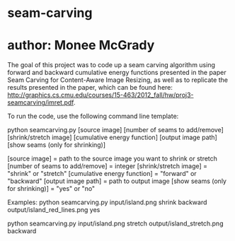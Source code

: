 # seam-carving
# author: Monee McGrady

The goal of this project was to code up a seam carving algorithm using forward and backward cumulative energy functions presented in the paper
Seam Carving for Content-Aware Image Resizing, as well as to replicate the results presented in the paper, which can be found here: 
http://graphics.cs.cmu.edu/courses/15-463/2012_fall/hw/proj3-seamcarving/imret.pdf.

To run the code, use the following command line template:

python seamcarving.py [source image] [number of seams to add/remove] [shrink/stretch image] [cumulative energy function] [output image path] [show seams (only for shrinking)]

[source image] = path to the source image you want to shrink or stretch
[number of seams to add/remove] = integer
[shrink/stretch image] = "shrink" or "stretch"
[cumulative energy function] = "forward" or "backward"
[output image path] = path to output image
[show seams (only for shrinking)] = "yes" or "no"

Examples:
python seamcarving.py input/island.png shrink backward output/island_red_lines.png yes

python seamcarving.py input/island.png stretch output/island_stretch.png backward
